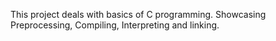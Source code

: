 This project deals with basics of C programming. Showcasing Preprocessing, Compiling, Interpreting and linking.
